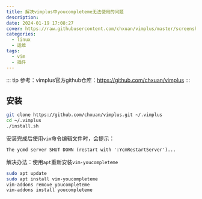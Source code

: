 ```yaml
---
title: 解决vimplus中youcompleteme无法使用的问题
description: 
date: 2024-01-19 17:08:27
cover: https://raw.githubusercontent.com/chxuan/vimplus/master/screenshots/vimplus-logo.png
categories:
  - linux
  - 运维
tags:
  - vim
  - 插件
---
```


::: tip
参考：vimplus官方github仓库：<https://github.com/chxuan/vimplus>
:::

## 安装

```bash
git clone https://github.com/chxuan/vimplus.git ~/.vimplus
cd ~/.vimplus
./install.sh
```

安装完成后使用`vim`命令编辑文件时，会提示：

```txt
The ycmd server SHUT DOWN (restart with ':YcmRestartServer')...
```

解决办法：使用`apt`重新安装`vim-youcompleteme`

```bash
sudo apt update
sudo apt install vim-youcompleteme
vim-addons remove youcompleteme
vim-addons install youcompleteme
```
